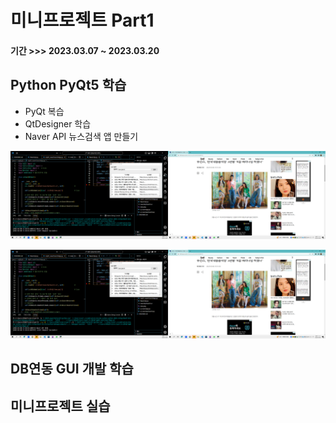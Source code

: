 # 미니프로젝트 Part1
#### 기간 >>> 2023.03.07 ~ 2023.03.20


## Python PyQt5 학습
- PyQt 복습
- QtDesigner 학습
- Naver API 뉴스검색 앱 만들기

![네이버뉴스앱](https://raw.githubusercontent.com/limchaeyeon8/MimiProjects/main/part1/stdPyQt/NaverNewsNewjeans.png)

<img src="https://raw.githubusercontent.com/limchaeyeon8/MimiProjects/main/part1/stdPyQt/NaverNewsNewjeans.png" width="600">

## DB연동 GUI 개발 학습


## 미니프로젝트 실습
